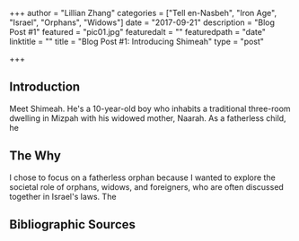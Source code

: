 +++
author = "Lillian Zhang"
categories = ["Tell en-Nasbeh", "Iron Age", "Israel", "Orphans", "Widows"]
date = "2017-09-21"
description = "Blog Post #1"
featured = "pic01.jpg"
featuredalt = ""
featuredpath = "date"
linktitle = ""
title = "Blog Post #1: Introducing Shimeah"
type = "post"

+++

## Introduction

Meet Shimeah. He's a 10-year-old boy who inhabits a traditional three-room dwelling in Mizpah with his widowed mother, Naarah. As a fatherless child, he 

## The Why

I chose to focus on a fatherless orphan because I wanted to explore the societal role of orphans, widows, and foreigners, who are often discussed together in Israel's laws. The 

## Bibliographic Sources

